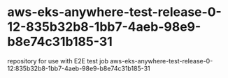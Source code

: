 # aws-eks-anywhere-test-release-0-12-835b32b8-1bb7-4aeb-98e9-b8e74c31b185-31
repository for use with E2E test job aws-eks-anywhere-test-release-0-12:835b32b8-1bb7-4aeb-98e9-b8e74c31b185-31
